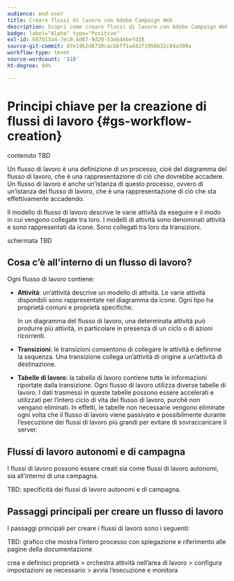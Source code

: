 ```yaml
---
audience: end-user
title: Creare flussi di lavoro con Adobe Campaign Web
description: Scopri come creare flussi di lavoro con Adobe Campaign Web
badge: label="Alpha" type="Positive"
exl-id: 687b13a4-7ec8-4d07-9d20-53eb4ebefd28
source-git-commit: d7e19b2d8730cacbbff1ad42f1956b32c84a309a
workflow-type: tm+mt
source-wordcount: '310'
ht-degree: 94%

---
```



# Principi chiave per la creazione di flussi di lavoro {#gs-workflow-creation}

contenuto TBD

Un flusso di lavoro è una definizione di un processo, cioè del diagramma del flusso di lavoro, che è una rappresentazione di ciò che dovrebbe accadere. Un flusso di lavoro è anche un’istanza di questo processo, ovvero di un’istanza del flusso di lavoro, che è una rappresentazione di ciò che sta effettivamente accadendo.

Il modello di flusso di lavoro descrive le varie attività da eseguire e il modo in cui vengono collegate tra loro. I modelli di attività sono denominati attività e sono rappresentati da icone. Sono collegati tra loro da transizioni.

schermata TBD

## Cosa c’è all&#39;interno di un flusso di lavoro?

Ogni flusso di lavoro contiene:

* **Attività**: un’attività descrive un modello di attività. Le varie attività disponibili sono rappresentate nel diagramma da icone. Ogni tipo ha proprietà comuni e proprietà specifiche.

   In un diagramma del flusso di lavoro, una determinata attività può produrre più attività, in particolare in presenza di un ciclo o di azioni ricorrenti.

* **Transizioni**: le transizioni consentono di collegare le attività e definirne la sequenza. Una transizione collega un’attività di origine a un’attività di destinazione.

* **Tabelle di lavoro**: la tabella di lavoro contiene tutte le informazioni riportate dalla transizione. Ogni flusso di lavoro utilizza diverse tabelle di lavoro. I dati trasmessi in queste tabelle possono essere accelerati e utilizzati per l’intero ciclo di vita del flusso di lavoro, purché non vengano eliminati. In effetti, le tabelle non necessarie vengono eliminate ogni volta che il flusso di lavoro viene passivato e possibilmente durante l’esecuzione dei flussi di lavoro più grandi per evitare di sovraccaricare il server.

## Flussi di lavoro autonomi e di campagna

I flussi di lavoro possono essere creati sia come flussi di lavoro autonomi, sia all’interno di una campagna.

TBD: specificità dei flussi di lavoro autonomi e di campagna.

## Passaggi principali per creare un flusso di lavoro

I passaggi principali per creare i flussi di lavoro sono i seguenti:

TBD: grafico che mostra l’intero processo con spiegazione e riferimento alle pagine della documentazione

crea e definisci proprietà > orchestra attività nell’area di lavoro > configura impostazioni se necessario > avvia l’esecuzione e monitora